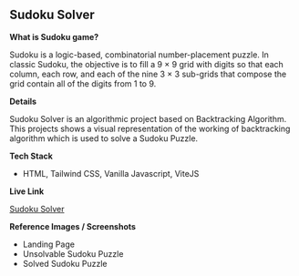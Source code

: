 ## Sudoku Solver

**What is Sudoku game?**

Sudoku is a logic-based, combinatorial number-placement puzzle. In classic Sudoku, the objective is to fill a 9 × 9 grid with digits so that each column, each row, and each of the nine 3 × 3 sub-grids that compose the grid contain all of the digits from 1 to 9.

**Details**

Sudoku Solver is an algorithmic project based on Backtracking Algorithm. This projects shows a visual representation of the working of backtracking algorithm which is used to solve a Sudoku Puzzle.

**Tech Stack**

-   HTML, Tailwind CSS, Vanilla Javascript, ViteJS

**Live Link**

[Sudoku Solver](https://s4shibam-sudoku-solver.netlify.app)

**Reference Images / Screenshots**

-   Landing Page
-   Unsolvable Sudoku Puzzle
-   Solved Sudoku Puzzle
